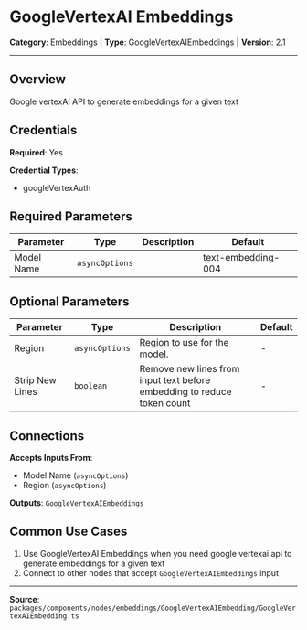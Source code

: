 # GoogleVertexAI Embeddings

**Category**: Embeddings | **Type**: GoogleVertexAIEmbeddings | **Version**: 2.1

---

## Overview

Google vertexAI API to generate embeddings for a given text

## Credentials

**Required**: Yes

**Credential Types**:
- googleVertexAuth

## Required Parameters

| Parameter | Type | Description | Default |
|-----------|------|-------------|---------|
| Model Name | `asyncOptions` |  | text-embedding-004 |

## Optional Parameters

| Parameter | Type | Description | Default |
|-----------|------|-------------|---------|
| Region | `asyncOptions` | Region to use for the model. | - |
| Strip New Lines | `boolean` | Remove new lines from input text before embedding to reduce token count | - |

## Connections

**Accepts Inputs From**:
- Model Name (`asyncOptions`)
- Region (`asyncOptions`)

**Outputs**: `GoogleVertexAIEmbeddings`

## Common Use Cases

1. Use GoogleVertexAI Embeddings when you need google vertexai api to generate embeddings for a given text
2. Connect to other nodes that accept `GoogleVertexAIEmbeddings` input

---

**Source**: `packages/components/nodes/embeddings/GoogleVertexAIEmbedding/GoogleVertexAIEmbedding.ts`